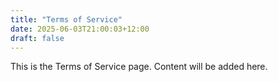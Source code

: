 ```yaml
---
title: "Terms of Service"
date: 2025-06-03T21:00:03+12:00
draft: false
---
```


This is the Terms of Service page. Content will be added here.
